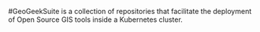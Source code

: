 #GeoGeekSuite
is a collection of repositories that facilitate the deployment of Open Source GIS tools inside a Kubernetes cluster.
